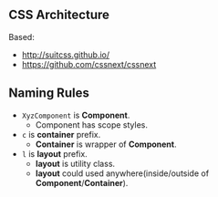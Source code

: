 ## CSS Architecture

Based:

- http://suitcss.github.io/
- https://github.com/cssnext/cssnext

## Naming Rules

- `XyzComponent` is **Component**.
    - Component has scope styles.
- `c` is **container** prefix.
    - **Container** is wrapper of **Component**.
- `l` is **layout** prefix.
    - **layout** is utility class.
    - **layout** could used anywhere(inside/outside of **Component**/**Container**).